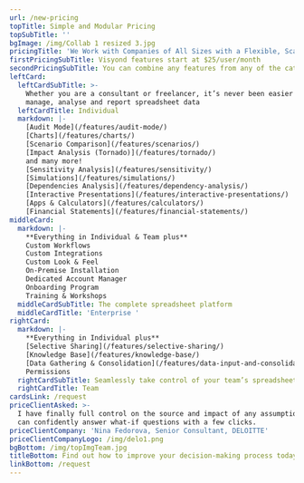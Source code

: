 ```yaml
---
url: /new-pricing
topTitle: Simple and Modular Pricing
topSubTitle: ''
bgImage: /img/Collab 1 resized 3.jpg
pricingTitle: 'We Work with Companies of All Sizes with a Flexible, Scalable Solution'
firstPricingSubTitle: Visyond features start at $25/user/month
secondPricingSubTitle: You can combine any features from any of the categories below
leftCard:
  leftCardSubTitle: >-
    Whether you are a consultant or freelancer, it’s never been easier to
    manage, analyse and report spreadsheet data
  leftCardTitle: Individual
  markdown: |-
    [Audit Mode](/features/audit-mode/)
    [Charts](/features/charts/)
    [Scenario Comparison](/features/scenarios/)
    [Impact Analysis (Tornado)](/features/tornado/)
    and many more!
    [Sensitivity Analysis](/features/sensitivity/)
    [Simulations](/features/simulations/)
    [Dependencies Analysis](/features/dependency-analysis/)
    [Interactive Presentations](/features/interactive-presentations/)
    [Apps & Calculators](/features/calculators/)
    [Financial Statements](/features/financial-statements/)
middleCard:
  markdown: |-
    **Everything in Individual & Team plus**
    Custom Workflows
    Custom Integrations
    Custom Look & Feel
    On-Premise Installation
    Dedicated Account Manager
    Onboarding Program
    Training & Workshops
  middleCardSubTitle: The complete spreadsheet platform
  middleCardTitle: 'Enterprise '
rightCard:
  markdown: |-
    **Everything in Individual plus**
    [Selective Sharing](/features/selective-sharing/)
    [Knowledge Base](/features/knowledge-base/)
    [Data Gathering & Consolidation](/features/data-input-and-consolidation/)
    Permissions
  rightCardSubTitle: Seamlessly take control of your team’s spreadsheet tasks and workflow
  rightCardTitle: Team
cardsLink: /request
priceClientAsked: >-
  I have finally full control on the source and impact of any assumptions, and
  can confidently answer what-if questions with a few clicks.
priceClientCompany: 'Nina Fedorova, Senior Consultant, DELOITTE'
priceClientCompanyLogo: /img/delo1.png
bgBottom: /img/topImgTeam.jpg
titleBottom: Find out how to improve your decision-making process today
linkBottom: /request
---
```


